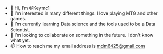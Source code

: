 - 👋 Hi, I’m @Keymc1
- 👀 I’m interested in many different things. I love playing MTG and other games.
- 🌱 I’m currently learning Data science and the tools used to be a Data Scientist.
- 💞️ I’m looking to collaborate on something in the future. I don't know what yet.
- 📫 How to reach me my email address is mdm6425@gmail.com

<!---
Keymc1/Keymc1 is a ✨ special ✨ repository because its `README.md` (this file) appears on your GitHub profile.
You can click the Preview link to take a look at your changes.
--->
